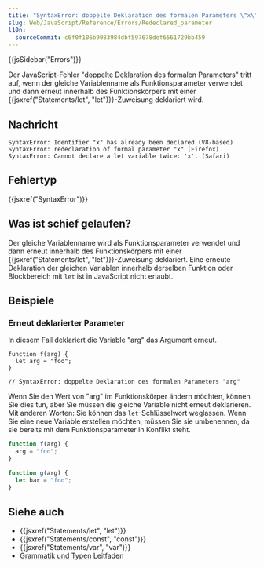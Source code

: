 ```yaml
---
title: "SyntaxError: doppelte Deklaration des formalen Parameters \"x\""
slug: Web/JavaScript/Reference/Errors/Redeclared_parameter
l10n:
  sourceCommit: c6f0f106b9083984dbf597678def6561729bb459
---
```


{{jsSidebar("Errors")}}

Der JavaScript-Fehler "doppelte Deklaration des formalen Parameters" tritt auf, wenn der gleiche
Variablenname als Funktionsparameter verwendet und dann erneut innerhalb des
Funktionskörpers mit einer {{jsxref("Statements/let", "let")}}-Zuweisung deklariert wird.

## Nachricht

```plain
SyntaxError: Identifier "x" has already been declared (V8-based)
SyntaxError: redeclaration of formal parameter "x" (Firefox)
SyntaxError: Cannot declare a let variable twice: 'x'. (Safari)
```

## Fehlertyp

{{jsxref("SyntaxError")}}

## Was ist schief gelaufen?

Der gleiche Variablenname wird als Funktionsparameter verwendet und dann erneut innerhalb
des Funktionskörpers mit einer {{jsxref("Statements/let", "let")}}-Zuweisung deklariert.
Eine erneute Deklaration der gleichen Variablen innerhalb derselben Funktion oder Blockbereich
mit `let` ist in JavaScript nicht erlaubt.

## Beispiele

### Erneut deklarierter Parameter

In diesem Fall deklariert die Variable "arg" das Argument erneut.

```js-nolint example-bad
function f(arg) {
  let arg = "foo";
}

// SyntaxError: doppelte Deklaration des formalen Parameters "arg"
```

Wenn Sie den Wert von "arg" im Funktionskörper ändern möchten, können Sie dies tun,
aber Sie müssen die gleiche Variable nicht erneut deklarieren. Mit anderen Worten: Sie können das
`let`-Schlüsselwort weglassen. Wenn Sie eine neue Variable erstellen möchten, müssen Sie sie
umbenennen, da sie bereits mit dem Funktionsparameter in Konflikt steht.

```js example-good
function f(arg) {
  arg = "foo";
}

function g(arg) {
  let bar = "foo";
}
```

## Siehe auch

- {{jsxref("Statements/let", "let")}}
- {{jsxref("Statements/const", "const")}}
- {{jsxref("Statements/var", "var")}}
- [Grammatik und Typen](/de/docs/Web/JavaScript/Guide/Grammar_and_types) Leitfaden

